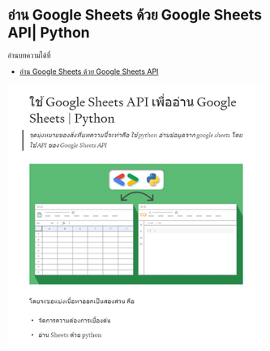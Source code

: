 # อ่าน Google Sheets ด้วย Google Sheets API| Python

อ่านบทความได้ที่

- [อ่าน Google Sheets ด้วย Google Sheets API](https://medium.com/@thirawatphongsathatkit/%E0%B8%AD%E0%B9%88%E0%B8%B2%E0%B8%99-google-sheets-%E0%B8%94%E0%B9%89%E0%B8%A7%E0%B8%A2-google-sheets-api-python-19f8409a61c3)

![preview](https://github.com/thirawat69/Medium/blob/main/%E0%B8%AD%E0%B9%88%E0%B8%B2%E0%B8%99%20Google%20Sheets%20%E0%B8%94%E0%B9%89%E0%B8%A7%E0%B8%A2%20Google%20Sheets%20API/Screenshot.png?raw=true)
